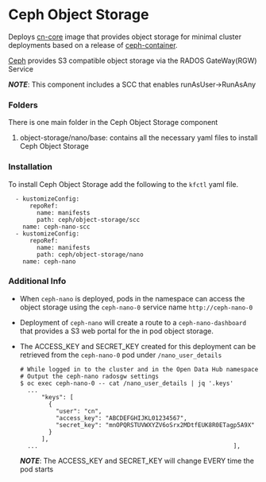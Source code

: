 # Ceph Object Storage

Deploys [cn-core](https://github.com/cn-core) image that provides object storage for minimal cluster deployments based on a release of [ceph-container](https://github.com/ceph/ceph-container).

[Ceph](https://ceph.io) provides S3 compatible object storage via the RADOS GateWay(RGW) Service

***NOTE***: This component includes a SCC that enables runAsUser->RunAsAny

### Folders
There is one main folder in the Ceph Object Storage component
1. object-storage/nano/base: contains all the necessary yaml files to install Ceph Object Storage

### Installation
To install Ceph Object Storage add the following to the `kfctl` yaml file.

```
  - kustomizeConfig:
      repoRef:
        name: manifests
        path: ceph/object-storage/scc
    name: ceph-nano-scc
  - kustomizeConfig:
      repoRef:
        name: manifests
        path: ceph/object-storage/nano
    name: ceph-nano
```

### Additional Info
* When `ceph-nano` is deployed, pods in the namespace can access the object storage using the `ceph-nano-0` service name `http://ceph-nano-0`

* Deployment of `ceph-nano` will create a route to a `ceph-nano-dashboard` that provides a S3 web portal for the in pod object storage.

* The ACCESS_KEY and SECRET_KEY created for this deployment can be retrieved from the `ceph-nano-0` pod under `/nano_user_details`
  ```
  # While logged in to the cluster and in the Open Data Hub namespace
  # Output the ceph-nano radosgw settings
  $ oc exec ceph-nano-0 -- cat /nano_user_details | jq '.keys'
    ...
        "keys": [
          {
            "user": "cn",
            "access_key": "ABCDEFGHIJKL01234567",
            "secret_key": "mnOPQRSTUVWXYZV6oSrx2MDtfEUK8R0ETagp5A9X"
          }
        ],
    ...                                                       ],
  ```
  ***NOTE***: The ACCESS_KEY and SECRET_KEY will change EVERY time the pod starts

